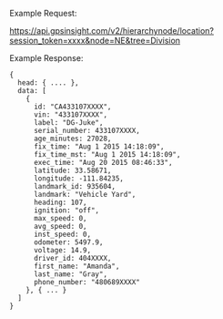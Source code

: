 Example Request:

https://api.gpsinsight.com/v2/hierarchynode/location?session_token=xxxx&node=NE&tree=Division

Example Response:

    {
      head: { .... },
      data: [
        {
          id: "CA433107XXXX",
          vin: "433107XXXX",
          label: "DG-Juke",
          serial_number: 433107XXXX,
          age_minutes: 27028,
          fix_time: "Aug 1 2015 14:18:09",
          fix_time_mst: "Aug 1 2015 14:18:09",
          exec_time: "Aug 20 2015 08:46:33",
          latitude: 33.58671,
          longitude: -111.84235,
          landmark_id: 935604,
          landmark: "Vehicle Yard",
          heading: 107,
          ignition: "off",
          max_speed: 0,
          avg_speed: 0,
          inst_speed: 0,
          odometer: 5497.9,
          voltage: 14.9,
          driver_id: 404XXXX,
          first_name: "Amanda",
          last_name: "Gray",
          phone_number: "480689XXXX"
        }, { ... }
      ]
    }
